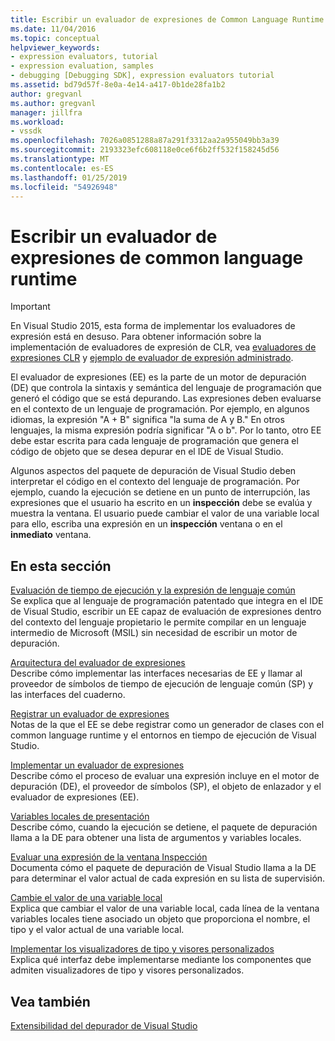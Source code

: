 ```yaml
---
title: Escribir un evaluador de expresiones de Common Language Runtime | Microsoft Docs
ms.date: 11/04/2016
ms.topic: conceptual
helpviewer_keywords:
- expression evaluators, tutorial
- expression evaluation, samples
- debugging [Debugging SDK], expression evaluators tutorial
ms.assetid: bd79d57f-8e0a-4e14-a417-0b1de28fa1b2
author: gregvanl
ms.author: gregvanl
manager: jillfra
ms.workload:
- vssdk
ms.openlocfilehash: 7026a0851288a87a291f3312aa2a955049bb3a39
ms.sourcegitcommit: 2193323efc608118e0ce6f6b2ff532f158245d56
ms.translationtype: MT
ms.contentlocale: es-ES
ms.lasthandoff: 01/25/2019
ms.locfileid: "54926948"
---
```

# <a name="writing-a-common-language-runtime-expression-evaluator"></a>Escribir un evaluador de expresiones de common language runtime
> [!IMPORTANT]
>  En Visual Studio 2015, esta forma de implementar los evaluadores de expresión está en desuso. Para obtener información sobre la implementación de evaluadores de expresión de CLR, vea [evaluadores de expresiones CLR](https://github.com/Microsoft/ConcordExtensibilitySamples/wiki/CLR-Expression-Evaluators) y [ejemplo de evaluador de expresión administrado](https://github.com/Microsoft/ConcordExtensibilitySamples/wiki/Managed-Expression-Evaluator-Sample).  
  
 El evaluador de expresiones (EE) es la parte de un motor de depuración (DE) que controla la sintaxis y semántica del lenguaje de programación que generó el código que se está depurando. Las expresiones deben evaluarse en el contexto de un lenguaje de programación. Por ejemplo, en algunos idiomas, la expresión "A + B" significa "la suma de A y B." En otros lenguajes, la misma expresión podría significar "A o b". Por lo tanto, otro EE debe estar escrita para cada lenguaje de programación que genera el código de objeto que se desea depurar en el IDE de Visual Studio.  
  
 Algunos aspectos del paquete de depuración de Visual Studio deben interpretar el código en el contexto del lenguaje de programación. Por ejemplo, cuando la ejecución se detiene en un punto de interrupción, las expresiones que el usuario ha escrito en un **inspección** debe se evalúa y muestra la ventana. El usuario puede cambiar el valor de una variable local para ello, escriba una expresión en un **inspección** ventana o en el **inmediato** ventana.  
  
## <a name="in-this-section"></a>En esta sección  
 [Evaluación de tiempo de ejecución y la expresión de lenguaje común](../../extensibility/debugger/common-language-runtime-and-expression-evaluation.md)  
 Se explica que al lenguaje de programación patentado que integra en el IDE de Visual Studio, escribir un EE capaz de evaluación de expresiones dentro del contexto del lenguaje propietario le permite compilar en un lenguaje intermedio de Microsoft (MSIL) sin necesidad de escribir un motor de depuración.  
  
 [Arquitectura del evaluador de expresiones](../../extensibility/debugger/expression-evaluator-architecture.md)  
 Describe cómo implementar las interfaces necesarias de EE y llamar al proveedor de símbolos de tiempo de ejecución de lenguaje común (SP) y las interfaces del cuaderno.  
  
 [Registrar un evaluador de expresiones](../../extensibility/debugger/registering-an-expression-evaluator.md)  
 Notas de la que el EE se debe registrar como un generador de clases con el common language runtime y el entornos en tiempo de ejecución de Visual Studio.  
  
 [Implementar un evaluador de expresiones](../../extensibility/debugger/implementing-an-expression-evaluator.md)  
 Describe cómo el proceso de evaluar una expresión incluye en el motor de depuración (DE), el proveedor de símbolos (SP), el objeto de enlazador y el evaluador de expresiones (EE).  
  
 [Variables locales de presentación](../../extensibility/debugger/displaying-locals.md)  
 Describe cómo, cuando la ejecución se detiene, el paquete de depuración llama a la DE para obtener una lista de argumentos y variables locales.  
  
 [Evaluar una expresión de la ventana Inspección](../../extensibility/debugger/evaluating-a-watch-window-expression.md)  
 Documenta cómo el paquete de depuración de Visual Studio llama a la DE para determinar el valor actual de cada expresión en su lista de supervisión.  
  
 [Cambie el valor de una variable local](../../extensibility/debugger/changing-the-value-of-a-local.md)  
 Explica que cambiar el valor de una variable local, cada línea de la ventana variables locales tiene asociado un objeto que proporciona el nombre, el tipo y el valor actual de una variable local.  
  
 [Implementar los visualizadores de tipo y visores personalizados](../../extensibility/debugger/implementing-type-visualizers-and-custom-viewers.md)  
 Explica qué interfaz debe implementarse mediante los componentes que admiten visualizadores de tipo y visores personalizados.  
  
## <a name="see-also"></a>Vea también  
 [Extensibilidad del depurador de Visual Studio](../../extensibility/debugger/visual-studio-debugger-extensibility.md)